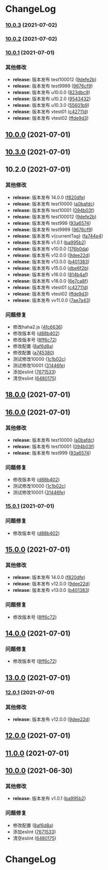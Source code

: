# ChangeLog
### [10.0.3](https://github.com/mimanghuilang/node/compare/v10.0.2...v10.0.3) (2021-07-02)

### [10.0.2](https://github.com/mimanghuilang/node/compare/v10.0.1...v10.0.2) (2021-07-02)

### [10.0.1](https://github.com/mimanghuilang/node/compare/v18.0.0...v10.0.1) (2021-07-01)


### 其他修改

* **release:** 版本发布 test100012 ([9defe2b](https://github.com/mimanghuilang/node/commit/9defe2becd583cee4c75e6855fb1e144ce7cf73a))
* **release:** 版本发布 test9999 ([9676cf9](https://github.com/mimanghuilang/node/commit/9676cf9ee9ae3c5c2b8d66783028493790edd250))
* **release:** 版本发布 u10.0.0 ([823dbc9](https://github.com/mimanghuilang/node/commit/823dbc92b3b4107222bd32135e3ee476d21e899b))
* **release:** 版本发布 u10.2.0 ([9543432](https://github.com/mimanghuilang/node/commit/95434323cc326ef22eb2063610418c21ac475f89))
* **release:** 版本发布 u10.3.0 ([55601b9](https://github.com/mimanghuilang/node/commit/55601b980db2872eb2f317428a680f1955ecb6b2))
* **release:** 版本发布 vtest01 ([c42711d](https://github.com/mimanghuilang/node/commit/c42711d3470cdc6a3fbdc2ebb64b711b846c912b))
* **release:** 版本发布 vtest02 ([ffde9d3](https://github.com/mimanghuilang/node/commit/ffde9d3a8a1b7374f74823a1175a631d991fab9d))

## [10.0.0](https://github.com/mimanghuilang/node/compare/u10.3.0...u10.0.0) (2021-07-01)

## [10.3.0](https://github.com/mimanghuilang/node/compare/u10.2.0...u10.3.0) (2021-07-01)

## 10.2.0 (2021-07-01)


### 其他修改

* **release:** 版本发布 14.0.0 ([f820dfe](https://github.com/mimanghuilang/node/commit/f820dfe54b32d6d84d47d5f823f139fc0bd39441))
* **release:** 版本发布 test10000 ([a0bafdc](https://github.com/mimanghuilang/node/commit/a0bafdca603417ac8275195857abec36512a4429))
* **release:** 版本发布 test10001 ([094b03f](https://github.com/mimanghuilang/node/commit/094b03fc1a31d2a2ba6c4222dd2517bb73b9cf78))
* **release:** 版本发布 test100012 ([9defe2b](https://github.com/mimanghuilang/node/commit/9defe2becd583cee4c75e6855fb1e144ce7cf73a))
* **release:** 版本发布 test999 ([93a6574](https://github.com/mimanghuilang/node/commit/93a6574c961ce1eb1d0cebbcd6c52158255b7a31))
* **release:** 版本发布 test9999 ([9676cf9](https://github.com/mimanghuilang/node/commit/9676cf9ee9ae3c5c2b8d66783028493790edd250))
* **release:** 版本发布 v{currentTag} ([fa744e4](https://github.com/mimanghuilang/node/commit/fa744e492857136a54fd8ee430442ed3335bb44f))
* **release:** 版本发布 v1.0.1 ([ba995b2](https://github.com/mimanghuilang/node/commit/ba995b2104452b49921e77cbb47e50f8cedf8b97))
* **release:** 版本发布 v10.0.0 ([176b0da](https://github.com/mimanghuilang/node/commit/176b0da6976a9ce17f47b4d4c3b67a86a4630387))
* **release:** 版本发布 v12.0.0 ([9dee22d](https://github.com/mimanghuilang/node/commit/9dee22da9bc1053523eaa12ed28a3acc0984c7bc))
* **release:** 版本发布 v13.0.0 ([b401383](https://github.com/mimanghuilang/node/commit/b401383c396acdec919e43fb298639beeb396ce4))
* **release:** 版本发布 v15.0.0 ([dbe6f2b](https://github.com/mimanghuilang/node/commit/dbe6f2b07a1b8fd8254b30dd2e83bc1d71bc3bdd))
* **release:** 版本发布 v16.0.0 ([814b4a1](https://github.com/mimanghuilang/node/commit/814b4a141f50f597dccea6f4d3e1c57e57ec0060))
* **release:** 版本发布 v18.0.0 ([6e7ca8f](https://github.com/mimanghuilang/node/commit/6e7ca8fadf29bd54d1ed3c1d37040e9add0db9c1))
* **release:** 版本发布 vtest01 ([c42711d](https://github.com/mimanghuilang/node/commit/c42711d3470cdc6a3fbdc2ebb64b711b846c912b))
* **release:** 版本发布 vtest02 ([ffde9d3](https://github.com/mimanghuilang/node/commit/ffde9d3a8a1b7374f74823a1175a631d991fab9d))
* **release:** 版本发布 vv11.0.0 ([7ae7a43](https://github.com/mimanghuilang/node/commit/7ae7a43fe47df43ef6428a1532f5651a86cf6e38))


### 问题修复

* 修改haha2.js ([4fc6636](https://github.com/mimanghuilang/node/commit/4fc6636943573f98953d663d26c5d90da603e65c))
* 修改版本号 ([d88b402](https://github.com/mimanghuilang/node/commit/d88b402f4a5a5bfe91abda1ba09ffbd71a110e99))
* 修改版本号 ([8ff6c72](https://github.com/mimanghuilang/node/commit/8ff6c72eec484a8bd510b32dbdcc4b69ba97e856))
* 修改配置 ([8af6d8a](https://github.com/mimanghuilang/node/commit/8af6d8a9fa0e47706c2a4cfb4dc2baf5f0c670c9))
* 修改配置 ([a745380](https://github.com/mimanghuilang/node/commit/a74538090fbb3e8dfd73ce2ae2b633cb36a64762))
* 测试修改10000 ([1c1b02c](https://github.com/mimanghuilang/node/commit/1c1b02cb0a130f0ea13a8662accff23df9b536a7))
* 测试修改10001 ([31446fe](https://github.com/mimanghuilang/node/commit/31446fe06b1fdf6ec5a846bf77910eb861ecda50))
* 添加eslint ([7671533](https://github.com/mimanghuilang/node/commit/767153316881bc74987b499aa8510c1ca8259e03))
* 清空eslint ([6480175](https://github.com/mimanghuilang/node/commit/6480175f33a86fa02d7344cd6f131a73be9bca0b))

## [18.0.0](https://github.com/mimanghuilang/node/compare/v16.0.0...v18.0.0) (2021-07-01)

## [16.0.0](https://github.com/mimanghuilang/node/compare/v15.0.0...v16.0.0) (2021-07-01)


### 其他修改

* **release:** 版本发布 test10000 ([a0bafdc](https://github.com/mimanghuilang/node/commit/a0bafdca603417ac8275195857abec36512a4429))
* **release:** 版本发布 test10001 ([094b03f](https://github.com/mimanghuilang/node/commit/094b03fc1a31d2a2ba6c4222dd2517bb73b9cf78))
* **release:** 版本发布 test999 ([93a6574](https://github.com/mimanghuilang/node/commit/93a6574c961ce1eb1d0cebbcd6c52158255b7a31))


### 问题修复

* 修改版本号 ([d88b402](https://github.com/mimanghuilang/node/commit/d88b402f4a5a5bfe91abda1ba09ffbd71a110e99))
* 测试修改10000 ([1c1b02c](https://github.com/mimanghuilang/node/commit/1c1b02cb0a130f0ea13a8662accff23df9b536a7))
* 测试修改10001 ([31446fe](https://github.com/mimanghuilang/node/commit/31446fe06b1fdf6ec5a846bf77910eb861ecda50))

### [15.0.1](https://github.com/mimanghuilang/node/compare/v15.0.0...v15.0.1) (2021-07-01)


### 问题修复

* 修改版本号 ([d88b402](https://github.com/mimanghuilang/node/commit/d88b402f4a5a5bfe91abda1ba09ffbd71a110e99))

## [15.0.0](https://github.com/mimanghuilang/node/compare/v11.0.0...v15.0.0) (2021-07-01)


### 其他修改

* **release:** 版本发布 14.0.0 ([f820dfe](https://github.com/mimanghuilang/node/commit/f820dfe54b32d6d84d47d5f823f139fc0bd39441))
* **release:** 版本发布 v12.0.0 ([9dee22d](https://github.com/mimanghuilang/node/commit/9dee22da9bc1053523eaa12ed28a3acc0984c7bc))
* **release:** 版本发布 v13.0.0 ([b401383](https://github.com/mimanghuilang/node/commit/b401383c396acdec919e43fb298639beeb396ce4))


### 问题修复

* 修改版本号 ([8ff6c72](https://github.com/mimanghuilang/node/commit/8ff6c72eec484a8bd510b32dbdcc4b69ba97e856))

## [14.0.0](https://github.com/mimanghuilang/node/compare/13.0.0...14.0.0) (2021-07-01)


### 问题修复

* 修改版本号 ([8ff6c72](https://github.com/mimanghuilang/node/commit/8ff6c72eec484a8bd510b32dbdcc4b69ba97e856))

## [13.0.0](https://github.com/mimanghuilang/node/compare/12.0.0...13.0.0) (2021-07-01)

### [12.0.1](https://github.com/mimanghuilang/node/compare/v11.0.0...v12.0.1) (2021-07-01)


### 其他修改

* **release:** 版本发布 v12.0.0 ([9dee22d](https://github.com/mimanghuilang/node/commit/9dee22da9bc1053523eaa12ed28a3acc0984c7bc))

## [12.0.0](https://github.com/mimanghuilang/node/compare/v11.0.0...v12.0.0) (2021-07-01)

## [11.0.0](https://github.com/mimanghuilang/node/compare/v10.0.0...v11.0.0) (2021-07-01)

## [10.0.0](https://github.com/mimanghuilang/node/compare/v1.0.1...v10.0.0) (2021-06-30)


### 其他修改

* **release:** 版本发布 v1.0.1 ([ba995b2](https://github.com/mimanghuilang/node/commit/ba995b2104452b49921e77cbb47e50f8cedf8b97))


### 问题修复

* 修改配置 ([8af6d8a](https://github.com/mimanghuilang/node/commit/8af6d8a9fa0e47706c2a4cfb4dc2baf5f0c670c9))
* 添加eslint ([7671533](https://github.com/mimanghuilang/node/commit/767153316881bc74987b499aa8510c1ca8259e03))
* 清空eslint ([6480175](https://github.com/mimanghuilang/node/commit/6480175f33a86fa02d7344cd6f131a73be9bca0b))

# ChangeLog

